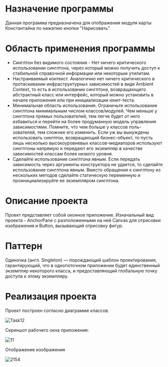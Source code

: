 
# Назначение программы

Данная программа предназначена для отображения модуля карты Константайна по нажатию кнопки "Нарисовать".

# Область применения программы

* Синглтон без видимого состояния - Нет ничего критического использовании синглтона, через который можно получить доступ к стабильной справочной информации или некоторым утилитам.
* Настраиваемый контекст. Аналогично нет ничего критического в протаскивании инфраструктурных зависимостей в виде Ambient Context, то есть в использовании синглтона, возвращающего абстрактный класс или интерфейс, который можно установить в начале приложения или при инициализации юнит-теста.
* Минимальная область использования. Ограничьте использование синглтона минимальным числом классов/модулей. Чем меньше у синглтона прямых пользователей, тем легче будет от него избавиться и перейти на более продуманную модель управления зависимостями. Помните, что чем больше у классов поль- зователей, тем сложнее его изменить. Если уж вы вынуждены использовать синглтон, возвращающий бизнес-объект, то пусть лишь несколько высокоуровневых классов-медиаторов используют синглтоны напрямую и передают его экземпляр в качестве зависимостей классам более низкого уровня.
* Сделайте использование синглтона явным. Если передать зависимость через аргументы конструктора не удается, то сделайте использование синглтона явным. Вместо обращения к синглтону из нескольких методов сделайте статическую переменную и проинициализируйте ее экземпляром синглтона.

# Описание проекта

Проект представляет собой оконное приложение. Изначальный вид проекта - AnchorPane с разположенными на ней Canvas для отрисовки изображения и Button, вызывающий отрисовку фигур.

# Паттерн

Одиночка (англ. Singleton) — порождающий шаблон проектирования, гарантирующий, что в однопоточном приложении будет единственный экземпляр некоторого класса, и предоставляющий глобальную точку доступа к этому экземпляру.

# Реализация проекта

Проект построен согласно диаграмме классов.

![Task12](https://user-images.githubusercontent.com/80450495/114280582-9d268b00-9a42-11eb-96d6-25436754f1e6.png)

Скриншот рабочего окна приложения:

![11](https://user-images.githubusercontent.com/80450495/114280485-27222400-9a42-11eb-973b-bb75f2c64791.png)

Отображение изображения

![2154](https://user-images.githubusercontent.com/80450495/114280637-eaa2f800-9a42-11eb-904c-522ea1ea99e8.png)

